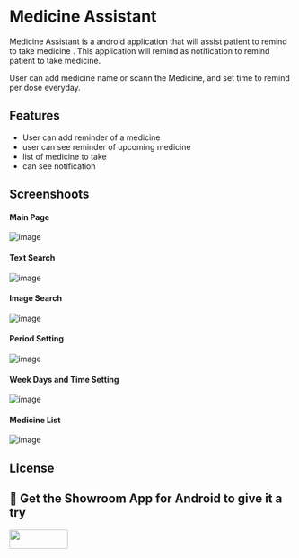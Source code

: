 # Medicine Assistant

Medicine Assistant is a android application that will assist patient to remind to take medicine .
This application will remind as notification  to remind patient to take medicine.


User can add medicine name or scann the Medicine, and set time to remind per dose everyday.



## Features

* User can add reminder of a medicine
* user can see reminder of upcoming medicine
* list of medicine to take
* can see notification

## Screenshoots
#### Main Page

![image](https://user-images.githubusercontent.com/64863436/100025796-5ccdb580-2d9e-11eb-8fbd-14a841c245db.png)


#### Text Search


![image](https://user-images.githubusercontent.com/64863436/100049177-90730480-2dcb-11eb-9a9d-447ebab134da.png)
#### Image Search
![image](https://user-images.githubusercontent.com/64863436/100049539-6d952000-2dcc-11eb-840d-84f68f89e40c.png)
#### Period Setting
![image](https://user-images.githubusercontent.com/64863436/100049581-88679480-2dcc-11eb-8e2f-b6f16bdc347d.png)
#### Week Days and Time Setting

![image](https://user-images.githubusercontent.com/64863436/100049205-a1237a80-2dcb-11eb-9e5e-3fe7b249cbeb.png)
#### Medicine List
![image](https://user-images.githubusercontent.com/64863436/100049631-aaf9ad80-2dcc-11eb-8128-58394a272e53.png)

##  License

## 📱 Get the Showroom App for Android to give it a try
<a href="https://play.google.com/store/apps/details?id=com.ramotion.showroom" >
<img src="https://raw.githubusercontent.com/Ramotion/react-native-circle-menu/master/google_play@2x.png" width="104" height="34"></a>

<a href="https://www.ramotion.com/agency/app-development/?utm_source=gthb&utm_medium=repo&utm_campaign=fluid-slider-android"></a>
